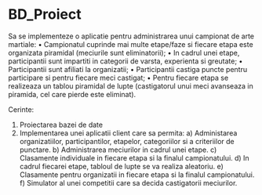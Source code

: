 # BD_Proiect

Sa se implementeze o aplicatie pentru administrarea unui campionat de arte martiale:
•	Campionatul cuprinde mai multe etape/faze si fiecare etapa este organizata piramidal (meciurile sunt eliminatorii);
•	In cadrul unei etape, participantii sunt impartiti in categorii de varsta, experienta si greutate;
•	Participantii sunt afiliati la organizatii;
•	Participantii castiga puncte pentru participare si pentru fiecare meci castigat;
•	Pentru fiecare etapa se realizeaza un tablou piramidal de lupte (castigatorul unui meci avanseaza in piramida, cel care pierde este eliminat).

Cerinte:
1.	Proiectarea bazei de date
2.	Implementarea unei aplicatii client care sa permita:
a)	Administarea organizatiilor, participantilor, etapelor, categoriilor si a criteriilor de punctare. 
b)	Administrarea meciurilor in cadrul unei etape.
c)	Clasamente individuale in fiecare etapa si la finalul campionatului.
d)	In cadrul fiecarei etape, tabloul de lupte se va realiza aleatoriu.
e)	Clasamente pentru organizatii in fiecare etapa si la finalul campionatului.
f)	Simulator al unei competitii care sa decida castigatorii meciurilor.

